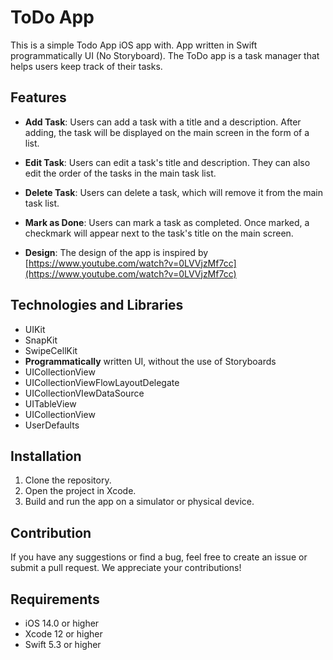 # ToDo App

This is a simple Todo App iOS app with. App written in Swift programmatically UI (No Storyboard). The ToDo app is a task manager that helps users keep track of their tasks.

## Features

-   **Add Task**: Users can add a task with a title and a description. After adding, the task will be displayed on the main screen in the form of a list.
    
-   **Edit Task**: Users can edit a task's title and description. They can also edit the order of the tasks in the main task list.
    
-   **Delete Task**: Users can delete a task, which will remove it from the main task list.
    
-   **Mark as Done**: Users can mark a task as completed. Once marked, a checkmark will appear next to the task's title on the main screen.
    
-   **Design**: The design of the app is inspired by [https://www.youtube.com/watch?v=0LVVjzMf7cc](https://www.youtube.com/watch?v=0LVVjzMf7cc)
    

## Technologies and Libraries
- UIKit
- SnapKit
- SwipeCellKit
-  **Programmatically**  written UI, without the use of Storyboards
-   UICollectionView
-   UICollectionViewFlowLayoutDelegate
-   UICollectionVIewDataSource
-   UITableView
-   UICollectionView
-   UserDefaults

## Installation

1.  Clone the repository.
2.  Open the project in Xcode.
3.  Build and run the app on a simulator or physical device.

## Contribution

If you have any suggestions or find a bug, feel free to create an issue or submit a pull request. We appreciate your contributions!

## Requirements
-   iOS 14.0 or higher
-   Xcode 12 or higher
-   Swift 5.3 or higher
